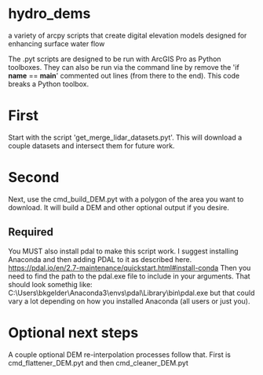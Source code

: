 # hydro_dems
a variety of arcpy scripts that create digital elevation models designed for enhancing surface water flow

The .pyt scripts are designed to be run with ArcGIS Pro as Python toolboxes. They can also be run via the command line by remove the 'if __name__ == __main__' commented out lines (from there to the end). This code breaks a Python toolbox.

# First
Start with the script 'get_merge_lidar_datasets.pyt'. This will download a couple datasets and intersect them for future work. 

# Second
Next, use the cmd_build_DEM.pyt with a polygon of the area you want to download. It will build a DEM and other optional output if you desire. 
## Required
You MUST also install pdal to make this script work. I suggest installing Anaconda and then adding PDAL to it as described here.  
https://pdal.io/en/2.7-maintenance/quickstart.html#install-conda
Then you need to find the path to the pdal.exe file to include in your arguments. That should look somethig like:
C:\Users\bkgelder\Anaconda3\envs\pdal\Library\bin\pdal.exe
but that could vary a lot depending on how you installed Anaconda (all users or just you).

# Optional next steps
A couple optional DEM re-interpolation processes follow that. First is cmd_flattener_DEM.pyt and then cmd_cleaner_DEM.pyt
